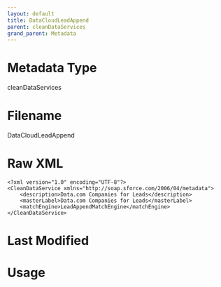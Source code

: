 ```yaml
---
layout: default
title: DataCloudLeadAppend
parent: cleanDataServices
grand_parent: Metadata
---
```

# Metadata Type
cleanDataServices


# Filename 
DataCloudLeadAppend


# Raw XML
```
<?xml version="1.0" encoding="UTF-8"?>
<CleanDataService xmlns="http://soap.sforce.com/2006/04/metadata">
    <description>Data.com Companies for Leads</description>
    <masterLabel>Data.com Companies for Leads</masterLabel>
    <matchEngine>LeadAppendMatchEngine</matchEngine>
</CleanDataService>
```


# Last Modified


# Usage
